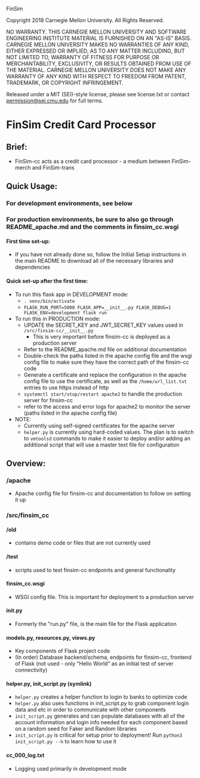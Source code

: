 FinSim

Copyright 2018 Carnegie Mellon University. All Rights Reserved.

NO WARRANTY. THIS CARNEGIE MELLON UNIVERSITY AND SOFTWARE ENGINEERING INSTITUTE MATERIAL IS FURNISHED ON AN "AS-IS" BASIS. CARNEGIE MELLON UNIVERSITY MAKES NO WARRANTIES OF ANY KIND, EITHER EXPRESSED OR IMPLIED, AS TO ANY MATTER INCLUDING, BUT NOT LIMITED TO, WARRANTY OF FITNESS FOR PURPOSE OR MERCHANTABILITY, EXCLUSIVITY, OR RESULTS OBTAINED FROM USE OF THE MATERIAL. CARNEGIE MELLON UNIVERSITY DOES NOT MAKE ANY WARRANTY OF ANY KIND WITH RESPECT TO FREEDOM FROM PATENT, TRADEMARK, OR COPYRIGHT INFRINGEMENT.

Released under a MIT (SEI)-style license, please see license.txt or contact permission@sei.cmu.edu for full terms.

# FinSim Credit Card Processor

## Brief:
- FinSim-cc acts as a credit card processor - a medium between FinSim-merch and FinSim-trans


## Quick Usage:

### For development environments, see below

### For production environments, be sure to also go through README_apache.md and the comments in finsim_cc.wsgi

#### First time set-up:

- If you have not already done so, follow the Initial Setup instructions in the main README to download all of the necessary libraries and dependencies

#### Quick set-up after the first time:
- To run this flask app in DEVELOPMENT mode:
    - `. venv/bin/activate`
    - `FLASK_RUN_PORT=5000 FLASK_APP=__init__.py FLASK_DEBUG=1 FLASK_ENV=development flask run`
- To run this in PRODUCTION mode:
    - UPDATE the SECRET_KEY and JWT_SECRET_KEY values used in `/src/finsim-cc/__init__.py`
        - This is very important before finsim-cc is deployed as a production server
    - Refer to the README_apache.md file on additional documentation
    - Double-check the paths listed in the apache config file and the wsgi config file to make sure they have the correct path of the finsim-cc code
    - Generate a certificate and replace the configuration in the apache config file to use the certificate, as well as the `/home/url_list.txt` entries to use https instead of http
    - `systemctl start/stop/restart apache2` to handle the production server for finsim-cc
    - refer to the access and error logs for apache2 to monitor the server (paths listed in the apache config file)
- NOTE:
    - Currently using self-signed certificates for the apache server
    - `helper.py` is currently using hard-coded values. The plan is to switch to `vmtoolsd` commands to make it easier to deploy and/or adding an additional script that will use a master text file for configuration


## Overview:

### /apache
- Apache config file for finsim-cc and documentation to follow on setting it up

### /src/finsim_cc

#### /old
- contains demo code or files that are not currently used

#### /test
- scripts used to test finsim-cc endpoints and general functionality

#### finsim_cc.wsgi
- WSGI config file. This is important for deployment to a production server

#### __init__.py
- Formerly the "run.py" file, is the main file for the Flask application

#### models.py, resources.py, views.py
- Key components of Flask project code
- (In order) Database backend/schema, endpoints for finsim-cc, frontend of Flask (not used - only "Hello World" as an initial test of server connectivity)

#### helper.py, init_script.py (symlink)
- `helper.py` creates a helper function to login to banks to optimize code
- `helper.py` also uses functions in init_script.py to grab component login data and etc in order to communicate with other components
- `init_script.py` generates and can populate databases with all of the account information and login info needed for each component based on a random seed for Faker and Random libraries
- `init_script.py` is critical for setup prior to deployment! Run `python3 init_script.py --h` to learn how to use it

#### cc_000_log.txt
- Logging used primarily in development mode
